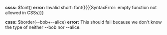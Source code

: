 **csss:** $font()
**error:** Invalid short: font(){{{SyntaxError: empty function not allowed in CSSs}}}

**csss:** $border(--bob+--alice)
**error:** This should fail because we don't know the type of neither --bob nor --alice.